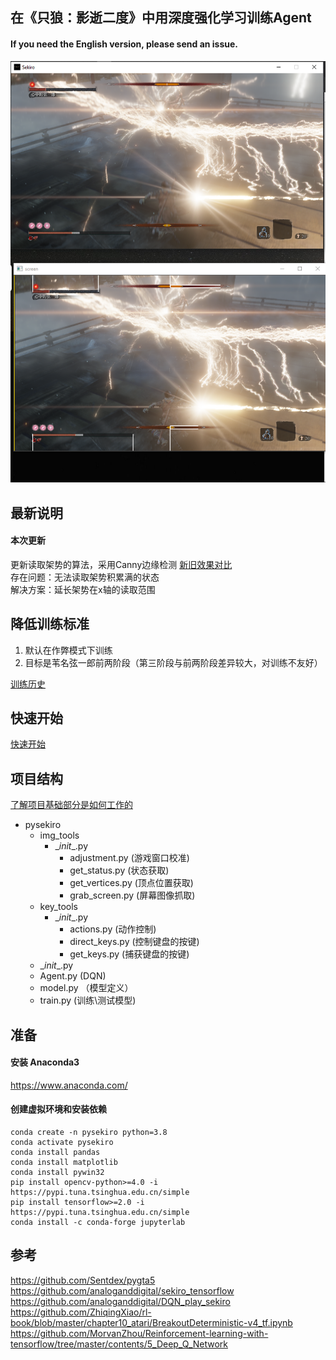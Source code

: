 ## 在《只狼：影逝二度》中用深度强化学习训练Agent

#### If you need the English version, please send an issue.  

![demo.jpg](https://raw.githubusercontent.com/ricagj/pysekiro/main/imgs/adjustment_02.png)  

## 最新说明 

#### 本次更新

更新读取架势的算法，采用Canny边缘检测 
[新旧效果对比](https://github.com/ricagj/pysekiro/blob/main/TEST_get_status.ipynb)  
存在问题：无法读取架势积累满的状态  
解决方案：延长架势在x轴的读取范围  

## 降低训练标准

1. 默认在作弊模式下训练
2. 目标是苇名弦一郎前两阶段（第三阶段与前两阶段差异较大，对训练不友好）

[训练历史](https://github.com/ricagj/pysekiro/blob/main/train_history.ipynb)

## 快速开始

[快速开始](https://github.com/ricagj/pysekiro_with_RL/blob/main/Quick_start.ipynb)  

## 项目结构

[了解项目基础部分是如何工作的](https://github.com/ricagj/pysekiro_with_RL/blob/main/How_it_works.ipynb)  

- pysekiro
    - img_tools
        - \__init__.py
            - adjustment.py (游戏窗口校准)
            - get_status.py (状态获取)
            - get_vertices.py (顶点位置获取)
            - grab_screen.py (屏幕图像抓取)
    - key_tools
        - \__init__.py
            - actions.py (动作控制)
            - direct_keys.py (控制键盘的按键)
            - get_keys.py (捕获键盘的按键)
    - \__init__.py
    - Agent.py (DQN)
    - model.py （模型定义）
    - train.py (训练\测试模型)

## 准备

#### 安装 Anaconda3

https://www.anaconda.com/  

#### 创建虚拟环境和安装依赖

~~~shell
conda create -n pysekiro python=3.8
conda activate pysekiro
conda install pandas
conda install matplotlib
conda install pywin32
pip install opencv-python>=4.0 -i https://pypi.tuna.tsinghua.edu.cn/simple
pip install tensorflow>=2.0 -i https://pypi.tuna.tsinghua.edu.cn/simple
conda install -c conda-forge jupyterlab
~~~

## 参考
https://github.com/Sentdex/pygta5  
https://github.com/analoganddigital/sekiro_tensorflow  
https://github.com/analoganddigital/DQN_play_sekiro  
https://github.com/ZhiqingXiao/rl-book/blob/master/chapter10_atari/BreakoutDeterministic-v4_tf.ipynb  
https://github.com/MorvanZhou/Reinforcement-learning-with-tensorflow/tree/master/contents/5_Deep_Q_Network  